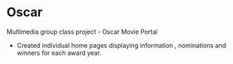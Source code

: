 # Oscar
Multimedia group class project - Oscar Movie Portal 
- Created individual home pages displaying information , nominations and winners for each award year.
